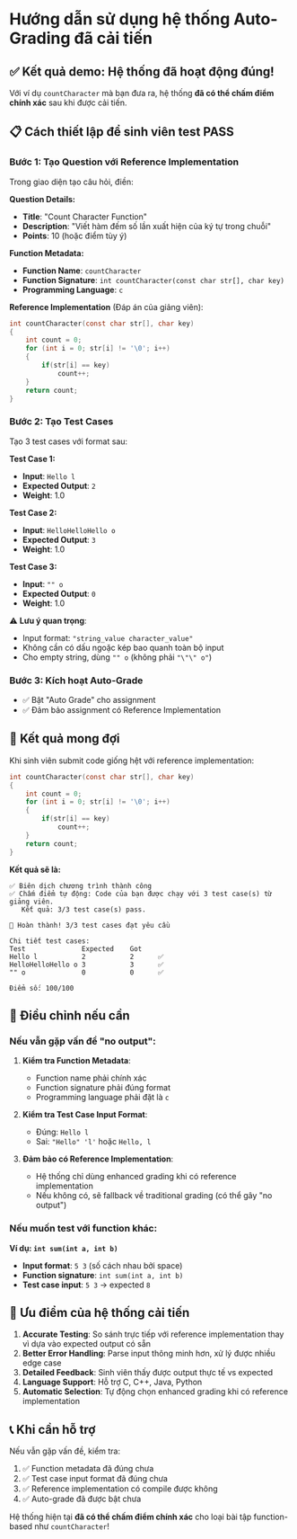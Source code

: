 # Hướng dẫn sử dụng hệ thống Auto-Grading đã cải tiến

## ✅ Kết quả demo: Hệ thống đã hoạt động đúng!

Với ví dụ `countCharacter` mà bạn đưa ra, hệ thống **đã có thể chấm điểm chính xác** sau khi được cải tiến.

## 📋 Cách thiết lập để sinh viên test PASS

### Bước 1: Tạo Question với Reference Implementation

Trong giao diện tạo câu hỏi, điền:

**Question Details:**
- **Title**: "Count Character Function"
- **Description**: "Viết hàm đếm số lần xuất hiện của ký tự trong chuỗi"
- **Points**: 10 (hoặc điểm tùy ý)

**Function Metadata:**
- **Function Name**: `countCharacter`
- **Function Signature**: `int countCharacter(const char str[], char key)`
- **Programming Language**: `c`

**Reference Implementation** (Đáp án của giảng viên):
```c
int countCharacter(const char str[], char key)
{
	int count = 0;
	for (int i = 0; str[i] != '\0'; i++)
	{
		if(str[i] == key)
			count++;
	}
	return count;
}
```

### Bước 2: Tạo Test Cases

Tạo 3 test cases với format sau:

**Test Case 1:**
- **Input**: `Hello l`
- **Expected Output**: `2`
- **Weight**: 1.0

**Test Case 2:**
- **Input**: `HelloHelloHello o`  
- **Expected Output**: `3`
- **Weight**: 1.0

**Test Case 3:**
- **Input**: `"" o`
- **Expected Output**: `0`
- **Weight**: 1.0

⚠️ **Lưu ý quan trọng**: 
- Input format: `"string_value character_value"`
- Không cần có dấu ngoặc kép bao quanh toàn bộ input
- Cho empty string, dùng `"" o` (không phải `"\"\" o"`)

### Bước 3: Kích hoạt Auto-Grade

- ✅ Bật "Auto Grade" cho assignment
- ✅ Đảm bảo assignment có Reference Implementation

## 🎯 Kết quả mong đợi

Khi sinh viên submit code giống hệt với reference implementation:

```c
int countCharacter(const char str[], char key)
{
	int count = 0;
	for (int i = 0; str[i] != '\0'; i++)
	{
		if(str[i] == key)
			count++;
	}
	return count;
}
```

**Kết quả sẽ là:**
```
✅ Biên dịch chương trình thành công
✅ Chấm điểm tự động: Code của bạn được chạy với 3 test case(s) từ giảng viên. 
   Kết quả: 3/3 test case(s) pass. 

🎉 Hoàn thành! 3/3 test cases đạt yêu cầu

Chi tiết test cases:
Test              Expected    Got
Hello l           2           2      ✅
HelloHelloHello o 3           3      ✅  
"" o              0           0      ✅

Điểm số: 100/100
```

## 🔧 Điều chỉnh nếu cần

### Nếu vẫn gặp vấn đề "no output":

1. **Kiểm tra Function Metadata**: 
   - Function name phải chính xác
   - Function signature phải đúng format
   - Programming language phải đặt là `c`

2. **Kiểm tra Test Case Input Format**:
   - Đúng: `Hello l`
   - Sai: `"Hello" 'l'` hoặc `Hello, l`

3. **Đảm bảo có Reference Implementation**:
   - Hệ thống chỉ dùng enhanced grading khi có reference implementation
   - Nếu không có, sẽ fallback về traditional grading (có thể gây "no output")

### Nếu muốn test với function khác:

**Ví dụ: `int sum(int a, int b)`**
- **Input format**: `5 3` (số cách nhau bởi space)
- **Function signature**: `int sum(int a, int b)`
- **Test case input**: `5 3` → expected `8`

## 🚀 Ưu điểm của hệ thống cải tiến

1. **Accurate Testing**: So sánh trực tiếp với reference implementation thay vì dựa vào expected output có sẵn
2. **Better Error Handling**: Parse input thông minh hơn, xử lý được nhiều edge case
3. **Detailed Feedback**: Sinh viên thấy được output thực tế vs expected
4. **Language Support**: Hỗ trợ C, C++, Java, Python
5. **Automatic Selection**: Tự động chọn enhanced grading khi có reference implementation

## 📞 Khi cần hỗ trợ

Nếu vẫn gặp vấn đề, kiểm tra:
1. ✅ Function metadata đã đúng chưa
2. ✅ Test case input format đã đúng chưa  
3. ✅ Reference implementation có compile được không
4. ✅ Auto-grade đã được bật chưa

Hệ thống hiện tại **đã có thể chấm điểm chính xác** cho loại bài tập function-based như `countCharacter`!